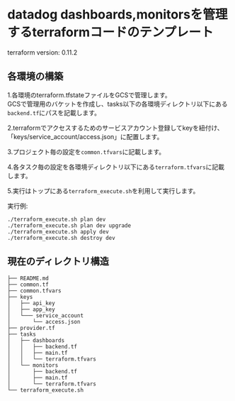 # datadog dashboards,monitorsを管理するterraformコードのテンプレート

terraform version: 0.11.2


## 各環境の構築

1.各環境のterraform.tfstateファイルをGCSで管理します。<br />
  GCSで管理用のバケットを作成し、tasks以下の各環境ディレクトリ以下にある`backend.tf`にパスを記載します。

2.terraformでアクセスするためのサービスアカウント登録してkeyを紐付け、「keys/service_account/access.json」に配置します。

3.プロジェクト毎の設定を`common.tfvars`に記載します。

4.各タスク毎の設定を各環境ディレクトリ以下にある`terraform.tfvars`に記載します。

5.実行はトップにある`terraform_execute.sh`を利用して実行します。

実行例:
```shell
./terraform_execute.sh plan dev
./terraform_execute.sh plan dev upgrade
./terraform_execute.sh apply dev
./terraform_execute.sh destroy dev
```

## 現在のディレクトリ構造
```
├── README.md
├── common.tf
├── common.tfvars
├── keys
│   ├── api_key
│   ├── app_key
│   └─── service_account
│       └── access.json
├── provider.tf
├── tasks
│   ├── dashboards
│   │   ├── backend.tf
│   │   ├── main.tf
│   │   └── terraform.tfvars
│   └── monitors
│       ├── backend.tf
│       ├── main.tf
│       └── terraform.tfvars
└── terraform_execute.sh
```
